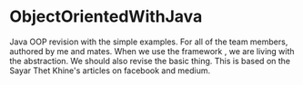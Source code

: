 # ObjectOrientedWithJava
Java OOP revision with the simple examples. For all of the team members, authored by me and mates. When we use the framework , we are living with the abstraction. We should also revise the basic thing. This is based on the Sayar Thet Khine's articles on facebook and medium. 

